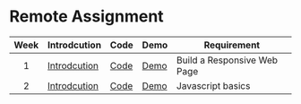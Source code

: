 
# Remote Assignment 


| Week | Introdcution | Code | Demo | Requirement | 
| :---: | --- | --- | --- | --- |
| 1 | [Introdcution](https://skyying.github.io/remote-assignments/Week-1/) | [Code](https://github.com/skyying/remote-assignments/tree/master/Week-1/) | [Demo](https://skyying.github.io/remote-assignments/Week-1/dist/index.html) | Build a Responsive Web Page |
| 2 | [Introdcution](https://skyying.github.io/remote-assignments/Week-2/) | [Code](https://github.com/skyying/remote-assignments/tree/master/Week-2/) | [Demo](https://skyying.github.io/remote-assignments/Week-1/dist/index.html) | Javascript basics | 
